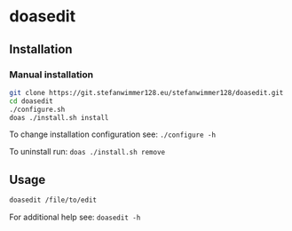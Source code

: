 # doasedit

## Installation

### Manual installation

```sh
git clone https://git.stefanwimmer128.eu/stefanwimmer128/doasedit.git
cd doasedit
./configure.sh
doas ./install.sh install
```

To change installation configuration see: `./configure -h`

To uninstall run: `doas ./install.sh remove`

## Usage

```sh
doasedit /file/to/edit
```

For additional help see: `doasedit -h`
